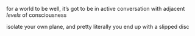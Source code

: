 for a world to be well, it’s got to be in active conversation with adjacent *levels* of consciousness

isolate your own plane, and pretty literally you end up with a slipped disc
